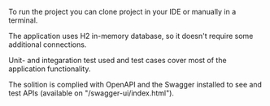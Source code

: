 To run the project you can clone project in your IDE or manually in a terminal.

The application uses H2 in-memory database, so it doesn't require some additional connections.

Unit- and integaration test used and test cases cover most of the application functionality.

The solition is complied with OpenAPI and the Swagger installed to see and test APIs (available on "/swagger-ui/index.html").
